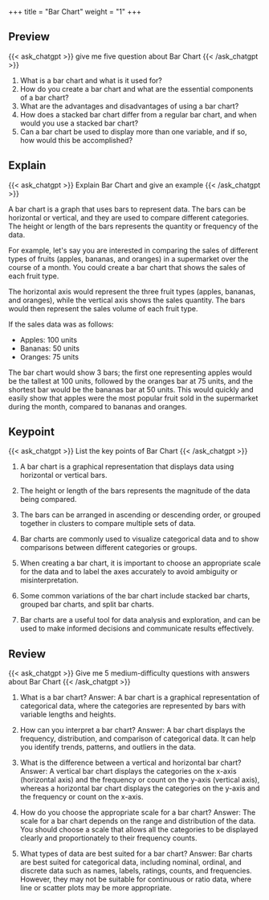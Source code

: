 +++
title = "Bar Chart"
weight = "1"
+++
## Preview
{{< ask_chatgpt >}}
give me five question about Bar Chart
{{< /ask_chatgpt >}}

1. What is a bar chart and what is it used for?
2. How do you create a bar chart and what are the essential components of a bar chart?
3. What are the advantages and disadvantages of using a bar chart?
4. How does a stacked bar chart differ from a regular bar chart, and when would you use a stacked bar chart?
5. Can a bar chart be used to display more than one variable, and if so, how would this be accomplished?   

## Explain
{{< ask_chatgpt >}}
Explain Bar Chart and give an example
{{< /ask_chatgpt >}}

A bar chart is a graph that uses bars to represent data. The bars can be horizontal or vertical, and they are used to compare different categories. The height or length of the bars represents the quantity or frequency of the data.

For example, let's say you are interested in comparing the sales of different types of fruits (apples, bananas, and oranges) in a supermarket over the course of a month. You could create a bar chart that shows the sales of each fruit type. 

The horizontal axis would represent the three fruit types (apples, bananas, and oranges), while the vertical axis shows the sales quantity. The bars would then represent the sales volume of each fruit type. 

If the sales data was as follows:
- Apples: 100 units
- Bananas: 50 units
- Oranges: 75 units

The bar chart would show 3 bars; the first one representing apples would be the tallest at 100 units, followed by the oranges bar at 75 units, and the shortest bar would be the bananas bar at 50 units. This would quickly and easily show that apples were the most popular fruit sold in the supermarket during the month, compared to bananas and oranges.   

## Keypoint
{{< ask_chatgpt >}}
List the key points of Bar Chart
{{< /ask_chatgpt >}}

1. A bar chart is a graphical representation that displays data using horizontal or vertical bars.

2. The height or length of the bars represents the magnitude of the data being compared.

3. The bars can be arranged in ascending or descending order, or grouped together in clusters to compare multiple sets of data.

4. Bar charts are commonly used to visualize categorical data and to show comparisons between different categories or groups.

5. When creating a bar chart, it is important to choose an appropriate scale for the data and to label the axes accurately to avoid ambiguity or misinterpretation.

6. Some common variations of the bar chart include stacked bar charts, grouped bar charts, and split bar charts.

7. Bar charts are a useful tool for data analysis and exploration, and can be used to make informed decisions and communicate results effectively.   

## Review
{{< ask_chatgpt >}}
Give me 5 medium-difficulty questions with answers about Bar Chart
{{< /ask_chatgpt >}}

1. What is a bar chart? 
Answer: A bar chart is a graphical representation of categorical data, where the categories are represented by bars with variable lengths and heights.

2. How can you interpret a bar chart? 
Answer: A bar chart displays the frequency, distribution, and comparison of categorical data. It can help you identify trends, patterns, and outliers in the data.

3. What is the difference between a vertical and horizontal bar chart? 
Answer: A vertical bar chart displays the categories on the x-axis (horizontal axis) and the frequency or count on the y-axis (vertical axis), whereas a horizontal bar chart displays the categories on the y-axis and the frequency or count on the x-axis.

4. How do you choose the appropriate scale for a bar chart? 
Answer: The scale for a bar chart depends on the range and distribution of the data. You should choose a scale that allows all the categories to be displayed clearly and proportionately to their frequency counts.

5. What types of data are best suited for a bar chart? 
Answer: Bar charts are best suited for categorical data, including nominal, ordinal, and discrete data such as names, labels, ratings, counts, and frequencies. However, they may not be suitable for continuous or ratio data, where line or scatter plots may be more appropriate.   

